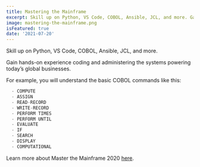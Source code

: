 ```yaml
---
title: Mastering the Mainframe
excerpt: Skill up on Python, VS Code, COBOL, Ansible, JCL, and more. Gain hands-on experience coding and administering the systems powering today’s global businesses.
image: mastering-the-mainframe.png
isFeatured: true
date: '2021-07-20'
---
```


Skill up on Python, VS Code, COBOL, Ansible, JCL, and more.

Gain hands-on experience coding and administering the systems powering today’s global businesses.

For example, you will understand the basic COBOL commands like this:

```js
  - COMPUTE
  - ASSIGN
  - READ-RECORD
  - WRITE-RECORD
  - PERFORM TIMES
  - PERFORM UNTIL
  - EVALUATE
  - IF
  - SEARCH
  - DISPLAY
  - COMPUTATIONAL
```

Learn more about Master the Mainframe 2020 [here](https://www.ibm.com/it-infrastructure/z/education/master-the-mainframe).
